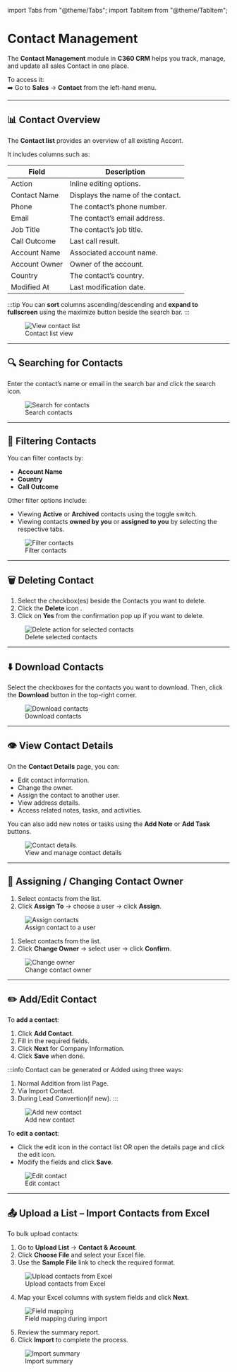 import Tabs from "@theme/Tabs";
import TabItem from "@theme/TabItem";

# Contact Management

The **Contact Management** module in **C360 CRM** helps you track, manage, and update all sales Contact in one place.

To access it:  
➡️ Go to **Sales** → **Contact** from the left-hand menu.

---

## 📊 Contact Overview

The **Contact list** provides an overview of all existing Accont.

It includes columns such as:

| **Field**     | **Description**                   |
| ------------- | --------------------------------- |
| Action        | Inline editing options.           |
| Contact Name  | Displays the name of the contact. |
| Phone         | The contact’s phone number.       |
| Email         | The contact’s email address.      |
| Job Title     | The contact’s job title.          |
| Call Outcome  | Last call result.                 |
| Account Name  | Associated account name.          |
| Account Owner | Owner of the account.             |
| Country       | The contact’s country.            |
| Modified At   | Last modification date.           |

:::tip
You can **sort** columns ascending/descending and **expand to fullscreen** using the maximize button beside the search bar.
:::

<figure>
  <img src="/media/crm/contact/contact-list.png" alt="View contact list" />
  <figcaption>Contact list view</figcaption>
</figure>

---

## 🔍 Searching for Contacts

Enter the contact’s name or email in the search bar and click the search icon.

<figure>
  <img src="/media/crm/contact/contact-search.png" alt="Search for contacts" />
  <figcaption>Search contacts</figcaption>
</figure>

---

## 🎯 Filtering Contacts

You can filter contacts by:

- **Account Name**
- **Country**
- **Call Outcome**

Other filter options include:

- Viewing **Active** or **Archived** contacts using the toggle switch.
- Viewing contacts **owned by you** or **assigned to you** by selecting the respective tabs.

<figure>
  <img src="/media/crm/contact/contact-filter.png" alt="Filter contacts" />
  <figcaption>Filter contacts</figcaption>
</figure>

---

## 🗑️ Deleting Contact

1. Select the checkbox(es) beside the Contacts you want to delete.
2. Click the **Delete** icon .
3. Click on **Yes** from the confirmation pop up if you want to delete.

<figure>
  <img src="/media/crm/contact/contact-delete.png" alt="Delete action for selected contacts" />
  <figcaption>Delete selected contacts</figcaption>
</figure>

---
## ⬇️ Download Contacts

Select the checkboxes for the contacts you want to download. Then, click the **Download** button in the top-right corner.

<figure>
  <img src="/media/crm/contact/contact-download.png" alt="Download contacts" />
  <figcaption>Download contacts</figcaption>
</figure>

---

## 👁️ View Contact Details

On the **Contact Details** page, you can:

- Edit contact information.
- Change the owner.
- Assign the contact to another user.
- View address details.
- Access related notes, tasks, and activities.

You can also add new notes or tasks using the **Add Note** or **Add Task** buttons.

<figure>
  <img src="/media/crm/contact/contact-details.png" alt="Contact details" />
  <figcaption>View and manage contact details</figcaption>
</figure>

---

## 👥 Assigning / Changing Contact Owner

<Tabs>
<TabItem value="Assign" label="Assign Contact">

1. Select contacts from the list.
2. Click **Assign To** → choose a user → click **Assign**.

<figure>
  <img src="/media/crm/contact/contact-assign.png" alt="Assign contacts" />
  <figcaption>Assign contact to a user</figcaption>
</figure>

</TabItem>

<TabItem value="Change" label="Change Owner">

1. Select contacts from the list.
2. Click **Change Owner** → select user → click **Confirm**.

<figure>
  <img src="/media/crm/contact/contact-change owner.png" alt="Change owner" />
  <figcaption>Change contact owner</figcaption>
</figure>

</TabItem>
</Tabs>

---

## ✏️ Add/Edit Contact

To **add a contact**:

1. Click **Add Contact**.
2. Fill in the required fields.
3. Click **Next** for Company Information.
4. Click **Save** when done.

:::info
Contact can be generated or Added using three ways:

1. Normal Addition from list Page.
2. Via Import Contact.
3. During Lead Convertion(if new).
   :::

<figure>
  <img src="/media/crm/contact/contact-add.png" alt="Add new contact" />
  <figcaption>Add new contact</figcaption>
</figure>

To **edit a contact**:

- Click the edit icon in the contact list OR open the details page and click the edit icon.
- Modify the fields and click **Save**.

<figure>
  <img src="/media/crm/contact/contact-edit.png" alt="Edit contact" />
  <figcaption>Edit contact</figcaption>
</figure>

---

## 📤 Upload a List – Import Contacts from Excel

To bulk upload contacts:

1. Go to **Upload List** → **Contact & Account**.
2. Click **Choose File** and select your Excel file.
3. Use the **Sample File** link to check the required format.

<figure>
  <img src="/media/crm/contact/account-contact-choose data.png" alt="Upload contacts from Excel" />
  <figcaption>Upload contacts from Excel</figcaption>
</figure>

4. Map your Excel columns with system fields and click **Next**.

<figure>
  <img src="/media/crm/contact/account-contact-map field.png" alt="Field mapping" />
  <figcaption>Field mapping during import</figcaption>
</figure>

5. Review the summary report.
6. Click **Import** to complete the process.

<figure>
  <img src="/media/crm/contact/account-contact-confirm & import.png" alt="Import summary" />
  <figcaption>Import summary</figcaption>
</figure>
